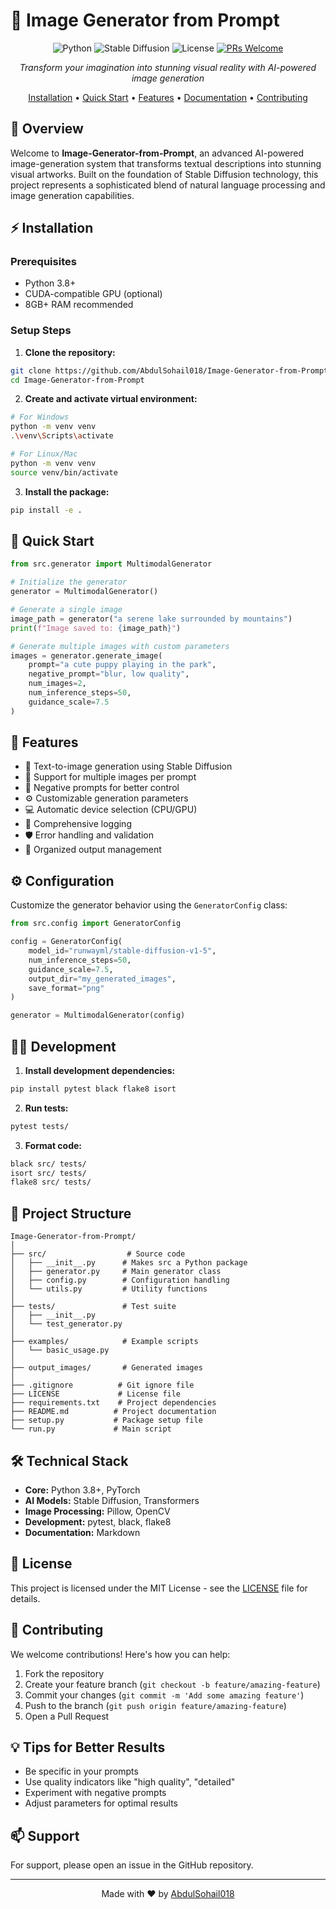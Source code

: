 # 🎨 Image Generator from Prompt

<div align="center">

![Python](https://img.shields.io/badge/python-v3.8+-blue.svg)
![Stable Diffusion](https://img.shields.io/badge/Stable%20Diffusion-v1.5-green.svg)
![License](https://img.shields.io/badge/license-MIT-blue.svg)
[![PRs Welcome](https://img.shields.io/badge/PRs-welcome-brightgreen.svg)](http://makeapullrequest.com)

*Transform your imagination into stunning visual reality with AI-powered image generation*

[Installation](#installation) • [Quick Start](#quick-start) • [Features](#features) • [Documentation](#documentation) • [Contributing](#contributing)

</div>

## 🌟 Overview

Welcome to **Image-Generator-from-Prompt**, an advanced AI-powered image-generation system that transforms textual descriptions into stunning visual artworks. Built on the foundation of Stable Diffusion technology, this project represents a sophisticated blend of natural language processing and image generation capabilities.

## ⚡ Installation

### Prerequisites
- Python 3.8+
- CUDA-compatible GPU (optional)
- 8GB+ RAM recommended

### Setup Steps

1. **Clone the repository:**
```bash
git clone https://github.com/AbdulSohail018/Image-Generator-from-Prompt.git
cd Image-Generator-from-Prompt
```

2. **Create and activate virtual environment:**
```bash
# For Windows
python -m venv venv
.\venv\Scripts\activate

# For Linux/Mac
python -m venv venv
source venv/bin/activate
```

3. **Install the package:**
```bash
pip install -e .
```

## 🚀 Quick Start

```python
from src.generator import MultimodalGenerator

# Initialize the generator
generator = MultimodalGenerator()

# Generate a single image
image_path = generator("a serene lake surrounded by mountains")
print(f"Image saved to: {image_path}")

# Generate multiple images with custom parameters
images = generator.generate_image(
    prompt="a cute puppy playing in the park",
    negative_prompt="blur, low quality",
    num_images=2,
    num_inference_steps=50,
    guidance_scale=7.5
)
```

## 🎯 Features

- 🎨 Text-to-image generation using Stable Diffusion
- 🔄 Support for multiple images per prompt
- 🎯 Negative prompts for better control
- ⚙️ Customizable generation parameters
- 💻 Automatic device selection (CPU/GPU)
- 📝 Comprehensive logging
- 🛡️ Error handling and validation
- 📁 Organized output management

## ⚙️ Configuration

Customize the generator behavior using the `GeneratorConfig` class:

```python
from src.config import GeneratorConfig

config = GeneratorConfig(
    model_id="runwayml/stable-diffusion-v1-5",
    num_inference_steps=50,
    guidance_scale=7.5,
    output_dir="my_generated_images",
    save_format="png"
)

generator = MultimodalGenerator(config)
```

## 👨‍💻 Development

1. **Install development dependencies:**
```bash
pip install pytest black flake8 isort
```

2. **Run tests:**
```bash
pytest tests/
```

3. **Format code:**
```bash
black src/ tests/
isort src/ tests/
flake8 src/ tests/
```

## 📁 Project Structure

```
Image-Generator-from-Prompt/
│
├── src/                  # Source code
│   ├── __init__.py      # Makes src a Python package
│   ├── generator.py     # Main generator class
│   ├── config.py        # Configuration handling
│   └── utils.py         # Utility functions
│
├── tests/               # Test suite
│   ├── __init__.py     
│   └── test_generator.py
│
├── examples/            # Example scripts
│   └── basic_usage.py  
│
├── output_images/       # Generated images
│
├── .gitignore          # Git ignore file
├── LICENSE             # License file
├── requirements.txt    # Project dependencies
├── README.md          # Project documentation
├── setup.py           # Package setup file
└── run.py             # Main script
```

## 🛠️ Technical Stack

- **Core:** Python 3.8+, PyTorch
- **AI Models:** Stable Diffusion, Transformers
- **Image Processing:** Pillow, OpenCV
- **Development:** pytest, black, flake8
- **Documentation:** Markdown

## 📝 License

This project is licensed under the MIT License - see the [LICENSE](LICENSE) file for details.

## 🤝 Contributing

We welcome contributions! Here's how you can help:

1. Fork the repository
2. Create your feature branch (`git checkout -b feature/amazing-feature`)
3. Commit your changes (`git commit -m 'Add some amazing feature'`)
4. Push to the branch (`git push origin feature/amazing-feature`)
5. Open a Pull Request

## 💡 Tips for Better Results

- Be specific in your prompts
- Use quality indicators like "high quality", "detailed"
- Experiment with negative prompts
- Adjust parameters for optimal results

## 📫 Support

For support, please open an issue in the GitHub repository.

---

<div align="center">

Made with ❤️ by [AbdulSohail018](https://github.com/AbdulSohail018)

</div>
